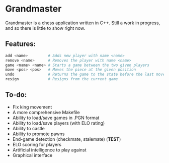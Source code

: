 # Grandmaster

Grandmaster is a chess application written in C++. Still a work in progress,
and so there is little to show right now.

## Features:

```Bash
add <name>         # Adds new player with name <name>
remove <name>      # Removes the player with name <name>
game <name> <name> # Starts a game between the two given players
move <pos> <pos>   # Moves the piece at the given position
undo               # Returns the game to the state before the last move
resign             # Resigns from the current game
```

## To-do:
- Fix king movement
- A more comprehensive Makefile
- Ability to load/save games in .PGN format
- Ability to load/save players (with ELO rating)
- Ability to castle
- Ability to promote pawns
- End-game detection (checkmate, stalemate) (**TEST**)
- ELO scoring for players
- Artificial intelligence to play against
- Graphical interface
